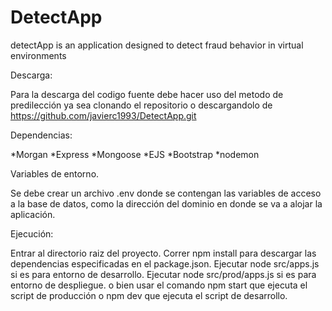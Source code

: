# DetectApp
detectApp is an application designed to detect fraud behavior in virtual environments

Descarga:

Para la descarga del codigo fuente debe hacer uso del metodo de predilección ya sea clonando el repositorio o descargandolo de https://github.com/javierc1993/DetectApp.git

Dependencias:

*Morgan
*Express
*Mongoose
*EJS
*Bootstrap
*nodemon

Variables de entorno.

Se debe crear un archivo .env donde se contengan las variables de acceso a la base de datos, como la dirección del dominio en donde se va a alojar la aplicación.


Ejecución:

Entrar al directorio raiz del proyecto.
Correr npm install para descargar las dependencias especificadas en el package.json.
Ejecutar node src/apps.js si es para entorno de desarrollo.
Ejecutar node src/prod/apps.js si es para entorno de despliegue.
o bien usar el comando npm start que ejecuta el script de producción o npm dev que ejecuta el script de desarrollo.





